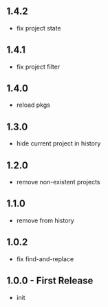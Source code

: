 ## 1.4.2
* fix project state

## 1.4.1
* fix project filter

## 1.4.0
* reload pkgs

## 1.3.0
* hide current project in history

## 1.2.0
* remove non-existent projects

## 1.1.0
* remove from history

## 1.0.2
* fix find-and-replace

## 1.0.0 - First Release
* init
